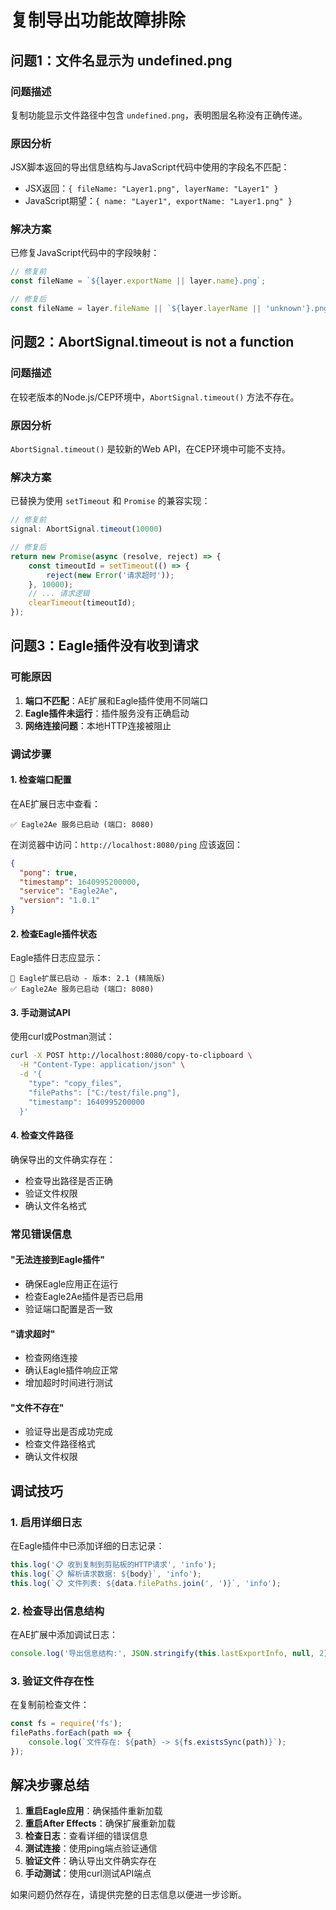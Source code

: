 # 复制导出功能故障排除

## 问题1：文件名显示为 undefined.png

### 问题描述
复制功能显示文件路径中包含 `undefined.png`，表明图层名称没有正确传递。

### 原因分析
JSX脚本返回的导出信息结构与JavaScript代码中使用的字段名不匹配：
- JSX返回：`{ fileName: "Layer1.png", layerName: "Layer1" }`
- JavaScript期望：`{ name: "Layer1", exportName: "Layer1.png" }`

### 解决方案
已修复JavaScript代码中的字段映射：
```javascript
// 修复前
const fileName = `${layer.exportName || layer.name}.png`;

// 修复后  
const fileName = layer.fileName || `${layer.layerName || 'unknown'}.png`;
```

## 问题2：AbortSignal.timeout is not a function

### 问题描述
在较老版本的Node.js/CEP环境中，`AbortSignal.timeout()` 方法不存在。

### 原因分析
`AbortSignal.timeout()` 是较新的Web API，在CEP环境中可能不支持。

### 解决方案
已替换为使用 `setTimeout` 和 `Promise` 的兼容实现：
```javascript
// 修复前
signal: AbortSignal.timeout(10000)

// 修复后
return new Promise(async (resolve, reject) => {
    const timeoutId = setTimeout(() => {
        reject(new Error('请求超时'));
    }, 10000);
    // ... 请求逻辑
    clearTimeout(timeoutId);
});
```

## 问题3：Eagle插件没有收到请求

### 可能原因
1. **端口不匹配**：AE扩展和Eagle插件使用不同端口
2. **Eagle插件未运行**：插件服务没有正确启动
3. **网络连接问题**：本地HTTP连接被阻止

### 调试步骤

#### 1. 检查端口配置
在AE扩展日志中查看：
```
✅ Eagle2Ae 服务已启动 (端口: 8080)
```

在浏览器中访问：`http://localhost:8080/ping`
应该返回：
```json
{
  "pong": true,
  "timestamp": 1640995200000,
  "service": "Eagle2Ae",
  "version": "1.0.1"
}
```

#### 2. 检查Eagle插件状态
Eagle插件日志应显示：
```
🚀 Eagle扩展已启动 - 版本: 2.1 (精简版)
✅ Eagle2Ae 服务已启动 (端口: 8080)
```

#### 3. 手动测试API
使用curl或Postman测试：
```bash
curl -X POST http://localhost:8080/copy-to-clipboard \
  -H "Content-Type: application/json" \
  -d '{
    "type": "copy_files",
    "filePaths": ["C:/test/file.png"],
    "timestamp": 1640995200000
  }'
```

#### 4. 检查文件路径
确保导出的文件确实存在：
- 检查导出路径是否正确
- 验证文件权限
- 确认文件名格式

### 常见错误信息

#### "无法连接到Eagle插件"
- 确保Eagle应用正在运行
- 检查Eagle2Ae插件是否已启用
- 验证端口配置是否一致

#### "请求超时"
- 检查网络连接
- 确认Eagle插件响应正常
- 增加超时时间进行测试

#### "文件不存在"
- 验证导出是否成功完成
- 检查文件路径格式
- 确认文件权限

## 调试技巧

### 1. 启用详细日志
在Eagle插件中已添加详细的日志记录：
```javascript
this.log('📋 收到复制到剪贴板的HTTP请求', 'info');
this.log(`📋 解析请求数据: ${body}`, 'info');
this.log(`📋 文件列表: ${data.filePaths.join(', ')}`, 'info');
```

### 2. 检查导出信息结构
在AE扩展中添加调试日志：
```javascript
console.log('导出信息结构:', JSON.stringify(this.lastExportInfo, null, 2));
```

### 3. 验证文件存在性
在复制前检查文件：
```javascript
const fs = require('fs');
filePaths.forEach(path => {
    console.log(`文件存在: ${path} -> ${fs.existsSync(path)}`);
});
```

## 解决步骤总结

1. **重启Eagle应用**：确保插件重新加载
2. **重启After Effects**：确保扩展重新加载
3. **检查日志**：查看详细的错误信息
4. **测试连接**：使用ping端点验证通信
5. **验证文件**：确认导出文件确实存在
6. **手动测试**：使用curl测试API端点

如果问题仍然存在，请提供完整的日志信息以便进一步诊断。
